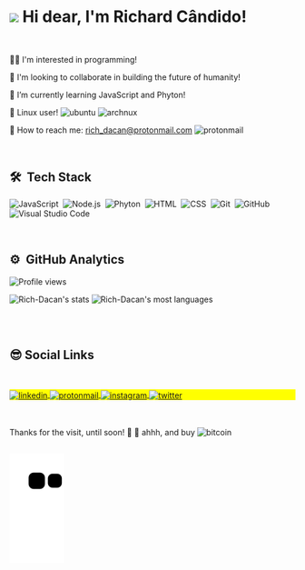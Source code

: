  <h1 align="left"><img src="https://raw.githubusercontent.com/kaueMarques/kaueMarques/master/hi.gif" width="30px">   Hi dear, I'm Richard Cândido! </h1>
  <br>
 
 👨‍💻 I'm interested in programming!
 
 🚀 I'm looking to collaborate in building the future of humanity! 
 
 🌱 I’m currently learning JavaScript and Phyton! 
 
 🐧 Linux user!   <img src="https://img.shields.io/badge/Ubuntu-E95420?style=flat&logo=ubuntu&logoColor=white" alt="ubuntu"/>
                  <img src="https://img.shields.io/badge/Arch_Linux-1793D1?style=flat&logo=arch-linux&logoColor=white" alt="archnux"/>
 
 📧 How to reach me: rich_dacan@protonmail.com <img src="https://img.shields.io/badge/ProtonMail-8B89CC?style=flat&logo=protonmail&logoColor=white" alt="protonmail"/>
 
 
 <br>
 
 ## 🛠 &nbsp;Tech Stack

![JavaScript](https://img.shields.io/badge/-JavaScript-F7DF1E?style=flat&logo=javascript&logoColor=black)&nbsp;
![Node.js](https://img.shields.io/badge/-Node.js-43853D?style=flat&logo=node.js&logoColor=white)&nbsp;
![Phyton](https://img.shields.io/badge/Python-3776AB?style=flat&logo=python&logoColor=white)&nbsp;
![HTML](https://img.shields.io/badge/-HTML-E34F26?style=flat&logo=HTML5&logoColor=white)&nbsp;
![CSS](https://img.shields.io/badge/-CSS-1572B6?style=flat&logo=CSS3&logoColor=white)&nbsp;
![Git](https://img.shields.io/badge/-Git-E34F26?style=flat&logo=git&logoColor=black)&nbsp;
![GitHub](https://img.shields.io/badge/-GitHub-100000?style=flat&logo=github&logoColor=white)&nbsp;
![Visual Studio Code](https://img.shields.io/badge/-Visual%20Studio%20Code-1572B6?style=flat&logo=visual-studio-code&logoColor=white)&nbsp;

<br>


## ⚙️ &nbsp;GitHub Analytics

<p align="left"> <img src="https://komarev.com/ghpvc/?username=Rich-Dacan&color=yellow" alt="Profile views" /> </p>
<p align="left">
<img margin-top="auto" height="170em"  src="https://github-readme-stats.vercel.app/api?username=Rich-Dacan&show_icons=true&theme=vision-friendly-dark" alt="Rich-Dacan's stats"/>
 
<!--<img height="170em"  src="https://github-readme-stats.vercel.app/api?username=Rich-Dacan&show_icons=true&theme=dracula" alt="Rich-Dacan's stats"/>-->
 
<img margin-top="auto" width="520em" height="170em"  src="https://github-readme-stats.vercel.app/api/top-langs/?username=Rich-Dacan&layout=compact&theme=vision-friendly-dark" alt="Rich-Dacan's most languages"/>
</p>

<br><br>


## 😎   Social Links
 <br>

<p align="left" style="background:yellow">
 
<a href="https://linkedin.com/in/richard-cândido-a0b397112" target="_blank">
  <img align="center" src="https://img.shields.io/badge/Richard Cândido-0077B5?style=flat&logo=linkedin&logoColor=white" alt="linkedin"/>
</a>
 
 <a href="rich_dacan@protonmail.com" target="_blank">
  <img align="center" src="https://img.shields.io/badge/ProtonMail-8B89CC?style=flat&logo=protonmail&logoColor=white" alt="protonmail"/>
</a>
 
 
<a href="https://instagram.com/rich_dacan" target="_blank"  rel="external" >
 <img align="center" src="https://img.shields.io/badge/-Rich_Dacan-E4405F?style=flat&logo=instagram&logoColor=white" alt="instagram"/>
</a>
 
<a href="https://twitter.com/Richacan_" target="_blank"  rel="external" >
  <img align="center" src="https://img.shields.io/badge/-Rich_Dacan-1DA1F2?style=flat&logo=twitter&logoColor=white"  alt="twitter"/>  
</a>


 <br><br>
  Thanks for the visit, until soon! 👊 🤘      ahhh, and buy <img text-align="center" src="https://img.shields.io/badge/Bitcoin-000000?style=flat&logo=bitcoin&logoColor=white" alt="bitcoin"/>
 
 ##
 
  ![Snake animation](https://github.com/Rich-Dacan/Rich-Dacan/blob/output/github-contribution-grid-snake.svg)
 
 


 



<!---
Rich-Dacan/Rich-Dacan is a ✨ special ✨ repository because its `README.md` (this file) appears on your GitHub profile.
You can click the Preview link to take a look at your changes.
--->
